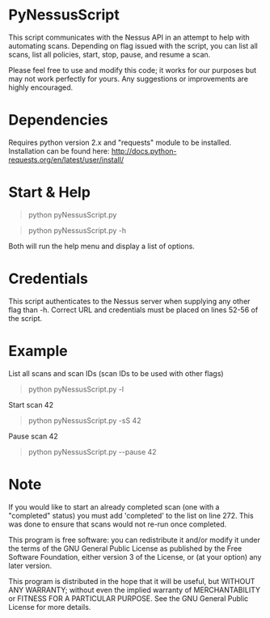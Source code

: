 # PyNessusScript
This script communicates with the Nessus API in an attempt to help with automating scans. Depending on flag issued with the script, you can list all scans, list all policies, start, stop, pause, and resume a scan.

Please feel free to use and modify this code; it works for our purposes but may not work perfectly for yours. Any suggestions or improvements are highly encouraged.


# Dependencies
Requires python version 2.x and "requests" module to be installed.
Installation can be found here: http://docs.python-requests.org/en/latest/user/install/

# Start & Help
> python pyNessusScript.py

> python pyNessusScript.py -h

Both will run the help menu and display a list of options.


# Credentials
This script authenticates to the Nessus server when supplying any other flag than -h. Correct URL and credentials must be placed on lines 52-56 of the script.


# Example
List all scans and scan IDs (scan IDs to be used with other flags)

> python pyNessusScript.py -l

Start scan 42
 
> python pyNessusScript.py -sS 42

Pause scan 42

> python pyNessusScript.py --pause 42


# Note
If you would like to start an already completed scan (one with a "completed" status) you must add 'completed' to the list on line 272. This was done to ensure that scans would not re-run once completed.


This program is free software: you can redistribute it and/or modify
it under the terms of the GNU General Public License as published by
the Free Software Foundation, either version 3 of the License, or
(at your option) any later version.

This program is distributed in the hope that it will be useful,
but WITHOUT ANY WARRANTY; without even the implied warranty of
MERCHANTABILITY or FITNESS FOR A PARTICULAR PURPOSE.  See the
GNU General Public License for more details.
